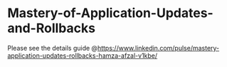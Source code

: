 # Mastery-of-Application-Updates-and-Rollbacks


Please see the details guide @https://www.linkedin.com/pulse/mastery-application-updates-rollbacks-hamza-afzal-v1kbe/

